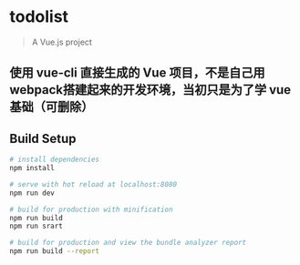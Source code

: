 # todolist

> A Vue.js project

## 使用 vue-cli 直接生成的 Vue 项目，不是自己用webpack搭建起来的开发环境，当初只是为了学 vue基础（可删除）

## Build Setup

``` bash
# install dependencies
npm install

# serve with hot reload at localhost:8080
npm run dev

# build for production with minification
npm run build
npm run srart

# build for production and view the bundle analyzer report
npm run build --report
```